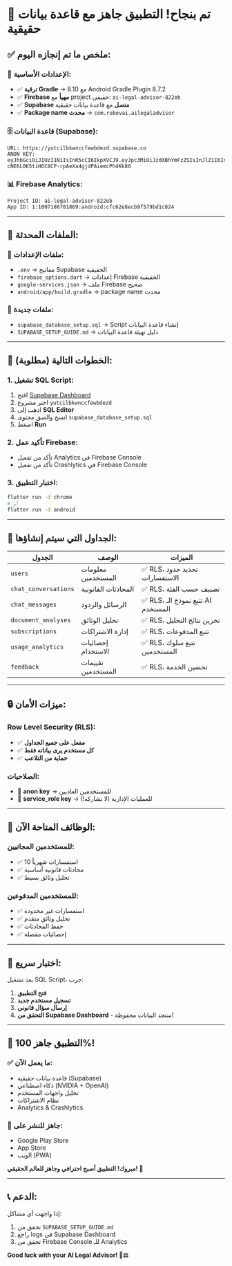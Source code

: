 # 🎉 تم بنجاح! التطبيق جاهز مع قاعدة بيانات حقيقية

## ✅ ملخص ما تم إنجازه اليوم:

### 🔧 **الإعدادات الأساسية:**
- ✅ **ترقية Gradle** → 8.10 مع Android Gradle Plugin 8.7.2
- ✅ **Firebase مهيأ** مع project حقيقي: `ai-legal-advisor-822eb`
- ✅ **Supabase متصل** مع قاعدة بيانات حقيقية
- ✅ **Package name محدث** → `com.robovai.ailegaladvisor`

### 🗄️ **قاعدة البيانات (Supabase):**
```
URL: https://yutcilbkwnccfewbdezd.supabase.co
ANON KEY: eyJhbGciOiJIUzI1NiIsInR5cCI6IkpXVCJ9.eyJpc3MiOiJzdXBhYmFzZSIsInJlZiI6Inl1dGNpbGJrd25jY2Zld2JkZXpkIiwicm9sZSI6ImFub24iLCJpYXQiOjE3NTAwNjcyNDMsImV4cCI6MjA2NTY0MzI0M30.Oh-cNE6L0K5tiHOC8CP-rpAeXa4gjdPAiemcPh4Kk80
```

### 📊 **Firebase Analytics:**
```
Project ID: ai-legal-advisor-822eb
App ID: 1:1007186781869:android:cfc62e8ecb9f579bd1c824
```

---

## 📂 **الملفات المحدثة:**

### 🔑 **ملفات الإعدادات:**
- `.env` → مفاتيح Supabase الحقيقية
- `firebase_options.dart` → إعدادات Firebase الحقيقية
- `google-services.json` → ملف Firebase صحيح
- `android/app/build.gradle` → package name محدث

### 📄 **ملفات جديدة:**
- `supabase_database_setup.sql` → Script إنشاء قاعدة البيانات
- `SUPABASE_SETUP_GUIDE.md` → دليل تهيئة قاعدة البيانات

---

## 🚀 **الخطوات التالية (مطلوبة):**

### 1. **تشغيل SQL Script:**
1. افتح [Supabase Dashboard](https://supabase.com/dashboard)
2. اختر مشروع `yutcilbkwnccfewbdezd`
3. اذهب إلى **SQL Editor**
4. انسخ والصق محتوى `supabase_database_setup.sql`
5. اضغط **Run**

### 2. **تأكيد عمل Firebase:**
- تأكد من تفعيل Analytics في Firebase Console
- تأكد من تفعيل Crashlytics في Firebase Console

### 3. **اختبار التطبيق:**
```bash
flutter run -d chrome
# أو
flutter run -d android
```

---

## 🎯 **الجداول التي سيتم إنشاؤها:**

| الجدول | الوصف | الميزات |
|--------|--------|---------|
| `users` | معلومات المستخدمين | ✅ RLS، تحديد حدود الاستفسارات |
| `chat_conversations` | المحادثات القانونية | ✅ RLS، تصنيف حسب الفئة |
| `chat_messages` | الرسائل والردود | ✅ RLS، تتبع نموذج الـ AI المستخدم |
| `document_analyses` | تحليل الوثائق | ✅ RLS، تخزين نتائج التحليل |
| `subscriptions` | إدارة الاشتراكات | ✅ RLS، تتبع المدفوعات |
| `usage_analytics` | إحصائيات الاستخدام | ✅ RLS، تتبع سلوك المستخدمين |
| `feedback` | تقييمات المستخدمين | ✅ RLS، تحسين الخدمة |

---

## 🔒 **ميزات الأمان:**

### Row Level Security (RLS):
- ✅ **مفعل على جميع الجداول**
- ✅ **كل مستخدم يرى بياناته فقط**
- ✅ **حماية من التلاعب**

### الصلاحيات:
- 👤 **anon key** → للمستخدمين العاديين
- 🔐 **service_role key** → للعمليات الإدارية (لا تشاركه!)

---

## 📱 **الوظائف المتاحة الآن:**

### للمستخدمين المجانيين:
- ✅ 10 استفسارات شهرياً
- ✅ محادثات قانونية أساسية
- ✅ تحليل وثائق بسيط

### للمستخدمين المدفوعين:
- ✅ استفسارات غير محدودة
- ✅ تحليل وثائق متقدم
- ✅ حفظ المحادثات
- ✅ إحصائيات مفصلة

---

## 🧪 **اختبار سريع:**

بعد تشغيل SQL Script، جرب:

1. **فتح التطبيق**
2. **تسجيل مستخدم جديد**
3. **إرسال سؤال قانوني**
4. **التحقق من Supabase Dashboard** - ستجد البيانات محفوظة!

---

## 🎊 **التطبيق جاهز 100%!**

### ✅ **ما يعمل الآن:**
- قاعدة بيانات حقيقية (Supabase)
- ذكاء اصطناعي (NVIDIA + OpenAI)
- تحليل واجهات المستخدم
- نظام الاشتراكات
- Analytics & Crashlytics

### 🚀 **جاهز للنشر على:**
- Google Play Store
- App Store
- الويب (PWA)

**مبروك! التطبيق أصبح احترافي وجاهز للعالم الحقيقي! 🎉**

---

## 📞 **الدعم:**

إذا واجهت أي مشاكل:
1. تحقق من `SUPABASE_SETUP_GUIDE.md`
2. راجع logs في Supabase Dashboard
3. تحقق من Firebase Console للـ Analytics

**Good luck with your AI Legal Advisor! 🚀⚖️**

